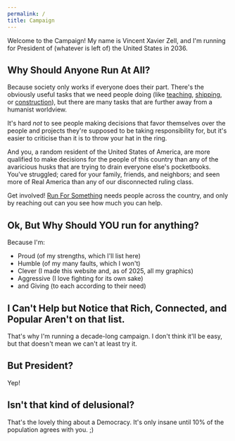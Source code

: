 ```yaml
---
permalink: /
title: Campaign
---
```


Welcome to the Campaign! My name is Vincent Xavier Zell, and I'm running for President of (whatever is left of) the United States in 2036.

## Why Should Anyone Run At All?

Because society only works if everyone does their part. There's the obviously useful tasks that we need people doing 
(like [teaching](policies/education), [shipping](policies/logistics), or [construction](policies/infrasctructure)), 
but there are many tasks that are further away from a humanist worldview. 
<!-- If you've ever wondered why someone in Silicon Valley is spending a billion dollars to automate home-made cookies || saving this because I think the metaphor can be salvaged -->
It's hard _not_ to see people making decisions that favor themselves over the people and projects they're supposed to be
taking responsibility for, but it's easier to criticise than it is to throw your hat in the ring.

And you, a random resident of the United States of America, are more qualified to make decisions for the people of this
country than any of the avaricious husks that are trying to drain everyone else's pocketbooks. You've struggled;
cared for your family, friends, and neighbors; and seen more of Real America than any of our disconnected ruling class.

Get involved! [Run For Something](https://runforsomething.net/) needs people across the country, and only by reaching out
can you see how much you can help.

## Ok, But Why Should YOU run for anything?

Because I'm:
- Proud (of my strengths, which I'll list here)
- Humble (of my many faults, which I won't)
- Clever (I made this website and, as of 2025, all my graphics)
- Aggressive (I love fighting for its own sake)
- and Giving (to each according to their need)

## I Can't Help but Notice that Rich, Connected, and Popular Aren't on that list.

That's why I'm running a decade-long campaign. I don't think it'll be easy, but that doesn't mean we can't at least try it.

## But President?

Yep! 

## Isn't that kind of delusional?

That's the lovely thing about a Democracy. It's only insane until 10% of the population agrees with you. ;)
